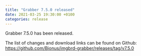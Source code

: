 ```yaml
---
title: "Grabber 7.5.0 released"
date: 2021-03-25 19:30:00 +0100
categories: release
---
```



Grabber 7.5.0 has been released.

The list of changes and download links can be found on Github:  
<https://github.com/Bionus/imgbrd-grabber/releases/tag/v7.5.0>